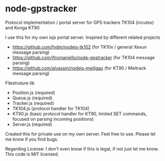 # node-gpstracker
Protocol implementation / portal server for GPS trackers TK104 (incutex) and Konga KT90

I use this for my own iojs portal server. Inspired by different related projects
- https://github.com/fvdm/nodejs-tk102 (for TK10x / general Xexun message parsing)
- https://github.com/jfromaniello/node-gpstracker (for TK104 message parsing)
- https://github.com/alvassin/nodejs-meiligao (for KT90 / Meitrack message parsing)

Filestruture lib
- Position.js (required)
- Queue.js (required)
- Tracker.js (required)
- TK104.js (protocol handler for TK104)
- KT90.js (basic protocol handler for KT90, limited SET commands, focused on parsing incoming positions)
- Server.js (required)

Created this for private use on my own server. Feel free to use. Please let me know if you find bugs.


Regarding License: I don't even know if this is legal, if not just let me know. This code is MIT licensed.
